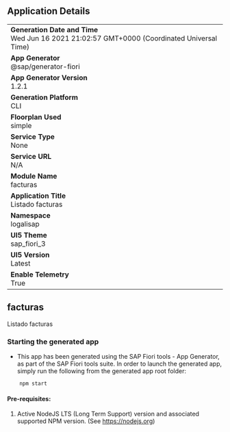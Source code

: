 ## Application Details
|               |
| ------------- |
|**Generation Date and Time**<br>Wed Jun 16 2021 21:02:57 GMT+0000 (Coordinated Universal Time)|
|**App Generator**<br>@sap/generator-fiori|
|**App Generator Version**<br>1.2.1|
|**Generation Platform**<br>CLI|
|**Floorplan Used**<br>simple|
|**Service Type**<br>None|
|**Service URL**<br>N/A
|**Module Name**<br>facturas|
|**Application Title**<br>Listado facturas|
|**Namespace**<br>logalisap|
|**UI5 Theme**<br>sap_fiori_3|
|**UI5 Version**<br>Latest|
|**Enable Telemetry**<br>True|

## facturas

Listado facturas

### Starting the generated app

-   This app has been generated using the SAP Fiori tools - App Generator, as part of the SAP Fiori tools suite.  In order to launch the generated app, simply run the following from the generated app root folder:

```
    npm start
```

#### Pre-requisites:

1. Active NodeJS LTS (Long Term Support) version and associated supported NPM version.  (See https://nodejs.org)


